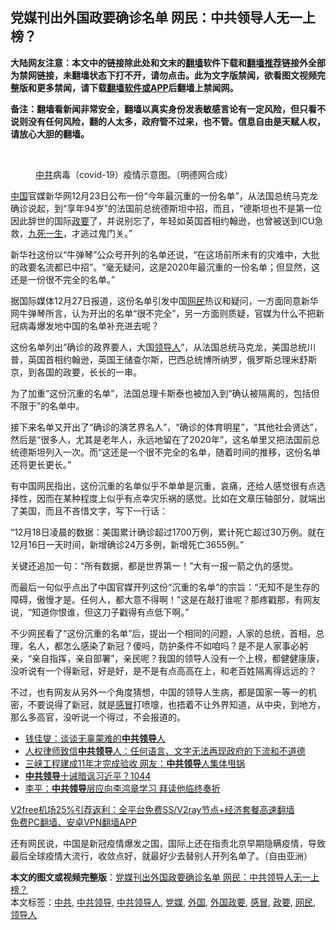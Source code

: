  <h2>党媒刊出外国政要确诊名单 网民：中共领导人无一上榜？</h2> <p class="notice"><b>大陆网友注意：本文中的链接除此处和文末的<a href="https://github.com/bannedbook/fanqiang" >翻墙</a>软件下载和<a href="https://github.com/killgcd/justmysocks/blob/master/README.md">翻墙推荐</a>链接外全部为禁网链接，未翻墙状态下打不开，请勿点击。此为文字版禁闻，欲看图文视频完整版和更多禁闻，请下载<a href="https://github.com/bannedbook/fanqiang">翻墙软件或APP</a>后翻墙上禁闻网。</p><p>备注：翻墙看新闻非常安全，翻墙以真实身份发表敏感言论有一定风险，但只看不说则没有任何风险，翻的人太多，政府管不过来，也不管。信息自由是天赋人权，请放心大胆的翻墙。</b></p>  <div class="entry"> <br /> <figure><figcaption class="wp-caption-text"><a href="https://www.bannedbook.org/bnews/tag/%e4%b8%ad%e5%85%b1/" class="st_tag internal_tag" rel="tag" title="标签 中共 下的日志">中共</a>病毒（covid-19）疫情示意图。（明德网合成）</figcaption></figure> <p><span class='wp_keywordlink_affiliate'><a href="https://www.bannedbook.org/" title="中国" target="_blank">中国</a></span>官媒新华网12月23日公布一份“今年最沉重的一份名单”，从法国总统马克龙确诊说起，到“享年94岁”的法国前总统德斯坦中招，而且，“德斯坦也不是第一位因此辞世的国际<a href="https://www.bannedbook.org/bnews/tag/%E6%94%BF%E8%A6%81/" class="st_tag internal_tag" rel="tag" title="标签 政要 下的日志">政要</a>了，并说别忘了，年轻如英国首相约翰逊，也曾被送到ICU急救，<span class='wp_keywordlink'><a href="https://www.bannedbook.org/forum2/topic24.html" title="九死一生——我的“右派”历程  作者：代煌" target="_blank">九死一生</a></span>，才逃过鬼门关。”</p> <p>新华社这份以“牛弹琴”公众号开列的名单还说，“在这场前所未有的灾难中，大批的政要名流都已中招”。“毫无疑问，这是2020年最沉重的一份名单；但显然，这还是一份很不完全的名单。”</p> <p>据国际媒体12月27日报道，这份名单引发中国<a href="https://www.bannedbook.org/bnews/tag/%e7%bd%91%e6%b0%91/" class="st_tag internal_tag" rel="tag" title="标签 网民 下的日志">网民</a>热议和疑问，一方面同意新华网牛弹琴所言，认为开出的名单“很不完全”，另一方面则质疑，官媒为什么不把新冠病毒爆发地中国的名单补充进去呢？</p>  <p>这份名单列出“确诊的政界要人，大国<a href="https://www.bannedbook.org/bnews/tag/%E9%A2%86%E5%AF%BC%E4%BA%BA/" class="st_tag internal_tag" rel="tag" title="标签 领导人 下的日志">领导人</a>”，从法国总统马克龙，美国总统川普，英国首相约翰逊，英国王储查尔斯，巴西总统博所纳罗，俄罗斯总理米舒斯京，到各国的政要，长长的一串。</p> <p>为了加重“这份沉重的名单”，法国总理卡斯泰也被加入到“确认被隔离的，包括但不限于”的名单中。</p> <p>接下来名单又开出了“确诊的演艺界名人”，“确诊的体育明星”，“其他社会贤达”，然后是“很多人，尤其是老年人，永远地留在了2020年”，这名单里又把法国前总统德斯坦列入一次。而“这还是一个很不完全的名单，随着时间的推移，这份名单还将更长更长。”</p>  <p>有中国网民指出，这份沉重的名单似乎不单单是沉重，哀痛，还给人感觉很有点选择性，因而在某种程度上似乎有点幸灾乐祸的感觉。比如在文章压轴部分，就端出了美国，而且不吝惜文字，写下一行话：</p> <p>“12月18日凌晨的数据：美国累计确诊超过1700万例，累计死亡超过30万例。就在12月16日一天时间，新增确诊24万多例，新增死亡3655例。”</p> <p>关键还追加一句：“所有数据，都是世界第一！”大有一报一箭之仇的感觉。</p>  <p>而最后一句似乎点出了中国官媒开列这份“沉重的名单”的宗旨：“无知不是生存的障碍，傲慢才是。任何人，都大意不得啊！”这是在敲打谁呢？那疼戳那，有网友说，“知道你恨谁，但这刀子戳得有点低下啊。”</p> <p>不少网民看了“这份沉重的名单”后，提出一个相同的问题，人家的总统，首相，总理，名人，都怎么感染了新冠？傻吗，防护条件不如咱吗？是不是人家事必躬亲，“亲自指挥，亲自部署”，亲民呢？我国的领导人没有一个上榜，都健健康康，没听说有一个得新冠，好是好，是不是有点高高在上，和老百姓隔离得远远的？</p> <p>不过，也有网友从另外一个角度猜想，中国的领导人生病，都是国家一等一的机密，不要说得了新冠，就是<a href="https://www.bannedbook.org/bnews/tag/%E6%84%9F%E5%86%92/" class="st_tag internal_tag" rel="tag" title="标签 感冒 下的日志">感冒</a>打喷嚏，也捂着不让外界知道，从中央，到地方，那么多高官，没听说一个得过，不会报道的。</p>  <ul class='op-related-articles' title='相关阅读'> <li><a href='https://www.bannedbook.org/bnews/baitai/20201220/1451753.html' target='_blank'>钱佳燮：谈谈无辜蒙难的<b>中共领导</b>人</a></li> <li><a href='https://www.bannedbook.org/bnews/cbnews/20201111/1429275.html' target='_blank'>人权律师致信<b>中共领导</b>人：任何语言、文字无法再现政府的下流和不道德</a></li> <li><a href='https://www.bannedbook.org/bnews/cbnews/20201102/1424113.html' target='_blank'>三峡工程建成11年才完成验收 网友：<b>中共领导</b>人集体甩锅</a></li> <li><a href='https://www.bannedbook.org/bnews/bannedvideo/20201018/1417590.html' target='_blank'><b>中共领导</b>十诫暗讽习近平？1044</a></li> <li><a href='https://www.bannedbook.org/bnews/comments/20201016/1414808.html' target='_blank'>李平：<b>中共领导</b>层应向李鸿章学习 拜读他临终奏折</a></li> </ul> <p class="texttj"> <a href="https://github.com/bannedbook/fanqiang/wiki/V2ray%E6%9C%BA%E5%9C%BA" target="_blank">V2free机场25%引荐返利：全平台免费SS/V2ray节点+经济套餐高速翻墙</a><br/> <a href="https://github.com/bannedbook/fanqiang/wiki/%E7%A6%81%E9%97%BB%E7%BD%91%E5%AE%89%E5%8D%93%E7%BF%BB%E5%A2%99%E6%96%B0%E9%97%BBAPP" target="_blank">免费PC翻墙、安卓VPN翻墙APP</a></p><p>还有网民说，中国是新冠疫情爆发之国，国际上还在指责北京早期隐瞒疫情，导致最后全球疫情大流行，收敛点好，就最好少去替别人开列名单了。（自由亚洲）</p><a name='sharetosocial'></a>       <div><b>本文的图文或视频完整版</b>：<a href='https://www.bannedbook.org/bnews/comments/20201229/1456796.html'>党媒刊出外国政要确诊名单 网民：中共领导人无一上榜？</a></div>  </div><!--END ENTRY--> <div class="postfooter"> <div>本文标签：<a href="https://www.bannedbook.org/bnews/tag/%e4%b8%ad%e5%85%b1/" rel="tag">中共</a>, <a href="https://www.bannedbook.org/bnews/tag/%E4%B8%AD%E5%85%B1%E9%A2%86%E5%AF%BC/" rel="tag">中共领导</a>, <a href="https://www.bannedbook.org/bnews/tag/%E4%B8%AD%E5%85%B1%E9%A2%86%E5%AF%BC%E4%BA%BA/" rel="tag">中共领导人</a>, <a href="https://www.bannedbook.org/bnews/tag/%E5%85%9A%E5%AA%92/" rel="tag">党媒</a>, <a href="https://www.bannedbook.org/bnews/tag/%e5%a4%96%e5%9b%bd/" rel="tag">外国</a>, <a href="https://www.bannedbook.org/bnews/tag/%E5%A4%96%E5%9B%BD%E6%94%BF%E8%A6%81/" rel="tag">外国政要</a>, <a href="https://www.bannedbook.org/bnews/tag/%E6%84%9F%E5%86%92/" rel="tag">感冒</a>, <a href="https://www.bannedbook.org/bnews/tag/%E6%94%BF%E8%A6%81/" rel="tag">政要</a>, <a href="https://www.bannedbook.org/bnews/tag/%e7%bd%91%e6%b0%91/" rel="tag">网民</a>, <a href="https://www.bannedbook.org/bnews/tag/%E9%A2%86%E5%AF%BC%E4%BA%BA/" rel="tag">领导人</a></div>  </div><!--END POSTFOOTER--> 